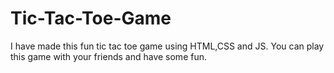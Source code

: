 # Tic-Tac-Toe-Game
I have made this fun tic tac toe game using HTML,CSS and JS. You can play this game with your friends and have some fun.
